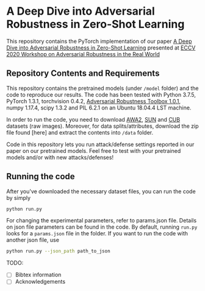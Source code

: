 
# A Deep Dive into Adversarial Robustness in Zero-Shot Learning

This repository contains the PyTorch implementation of our paper [A Deep Dive into Adversarial Robustness in Zero-Shot Learning](https://arxiv.org/abs/2008.07651) presented at [ECCV 2020 Workshop on Adversarial Robustness in the Real World](https://eccv20-adv-workshop.github.io/)


## Repository Contents and Requirements
This repository contains the pretrained models (under `/model` folder) and the code to reproduce our results. The code has been tested with Python 3.7.5, PyTorch 1.3.1, torchvision 0.4.2,  [Adversarial Robustness Toolbox 1.0.1](https://github.com/Trusted-AI/adversarial-robustness-toolbox), numpy 1.17.4, scipy 1.3.2 and PIL 6.2.1 on an Ubuntu 18.04.4 LST machine.

In order to run the code, you need to download [AWA2](https://cvml.ist.ac.at/AwA2/), [SUN](http://cs.brown.edu/~gmpatter/sunattributes.html) and [CUB](http://www.vision.caltech.edu/visipedia/CUB-200-2011.html) datasets (raw images). Moreover, for data splits/attributes, download the zip file found [here] and extract the contents into `/data` folder. 

Code in this repository lets you run attack/defense settings reported in our paper on our pretrained models. Feel free to test with your pretrained models and/or with new attacks/defenses!


## Running the code
After you've downloaded the necessary dataset files, you can run the code by simply

```bash
python run.py
```

For changing the experimental parameters, refer to params.json file. Details on json file parameters can be found in the code. By default, running `run.py` looks for a `params.json` file in the folder. If you want to run the code with another json file, use

```bash
python run.py --json_path path_to_json
```



TODO:

- [ ] Bibtex information 
- [ ] Acknowledgements
